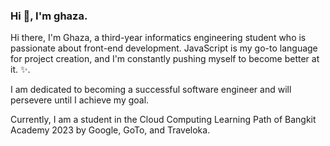 ### Hi 👋, I'm ghaza.

 Hi there, I'm Ghaza, a third-year informatics engineering student who is passionate about front-end development. JavaScript is my go-to language for project creation, and I'm constantly pushing myself to become better at it. ✨. 
 
I am dedicated to becoming a successful software engineer and will persevere until I achieve my goal.

 Currently, I am a student in the Cloud Computing Learning Path of Bangkit Academy 2023 by Google, GoTo, and Traveloka.



